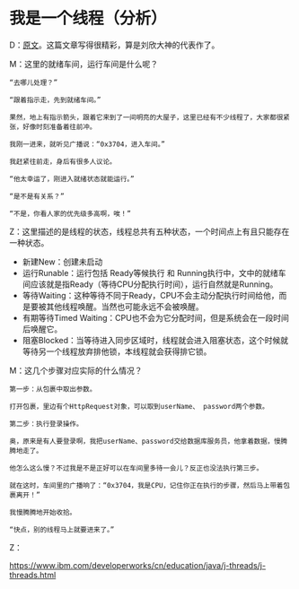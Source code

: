 # 我是一个线程（分析）   

D：[原文](thread_A.md)。这篇文章写得很精彩，算是刘欣大神的代表作了。    

M：这里的就绪车间，运行车间是什么呢？

```
“去哪儿处理？”

“跟着指示走，先到就绪车间。”

果然，地上有指示箭头，跟着它来到了一间明亮的大屋子，这里已经有不少线程了，大家都很紧张，好像时刻准备着往前冲。

我刚一进来，就听见广播说：“0x3704，进入车间。”

我赶紧往前走，身后有很多人议论。

“他太幸运了，刚进入就绪状态就能运行。”

“是不是有关系？”

“不是，你看人家的优先级多高啊，唉！”

```

Z：这里描述的是线程的状态，线程总共有五种状态，一个时间点上有且只能存在一种状态。

- 新建New：创建未启动
- 运行Runable：运行包括  Ready等候执行  和  Running执行中，文中的就绪车间应该就是指Ready（等待CPU分配执行时间），运行自然就是Running。
- 等待Waiting：这种等待不同于Ready，CPU不会主动分配执行时间给他，而是要被其他线程唤醒。当然也可能永远不会被唤醒。
- 有期等待Timed Waiting：CPU也不会为它分配时间，但是系统会在一段时间后唤醒它。
- 阻塞Blocked：当等待进入同步区域时，线程就会进入阻塞状态，这个时候就等待另一个线程放弃排他锁，本线程就会获得排它锁。

M：这几个步骤对应实际的什么情况？

```
第一步：从包裹中取出参数。

打开包裹，里边有个HttpRequest对象，可以取到userName、 password两个参数。

第二步：执行登录操作。

奥，原来是有人要登录啊，我把userName、password交给数据库服务员，他拿着数据，慢腾腾地走了。

他怎么这么慢？不过我是不是正好可以在车间里多待一会儿？反正也没法执行第三步。

就在这时，车间里的广播响了：“0x3704，我是CPU，记住你正在执行的步骤，然后马上带着包裹离开！”

我慢腾腾地开始收拾。

“快点，别的线程马上就要进来了。”
```

Z：







https://www.ibm.com/developerworks/cn/education/java/j-threads/j-threads.html



